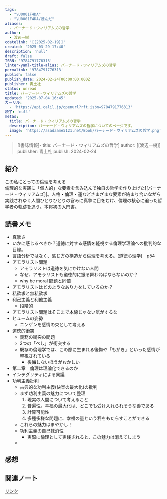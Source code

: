 ```yaml
---
tags:
  - "\U0001F4DA"
  - "\U0001F4DA/読んだ"
aliases:
  - バーナード・ウィリアムズの哲学
author:
  - 渡辺一樹
cdatelink: '[[2025-02-19]]'
created: '2025-03-29 17:40'
description: 'null'
draft: false
ISBN: '9784791776313'
linter-yaml-title-alias: バーナード・ウィリアムズの哲学
permalink: '9784791776313'
publish: false
publish_date: 2024-02-24T00:00:00.000Z
publisher: 青土社
status: unread
title: バーナード・ウィリアムズの哲学
updated: '2025-07-04 16:45'
カーリル:
  - 'https://api.calil.jp/openurl?rft.isbn=9784791776313'
読了: 'null'
metas:
  title: バーナード・ウィリアムズの哲学
  description: バーナード・ウィリアムズの哲学についてのページです。
  image: 'https://asadaame5121.net/Book/バーナード・ウィリアムズの哲学.png'
---
```

>[!書誌情報]-
>title: バーナード・ウィリアムズの哲学]
>author: [[渡辺一樹]]
>publisher: 青土社
>publish: 2024-02-24

## 紹介

この私にとっての倫理を考える  
倫理的な実践に「個人的」な要素を含み込んで独自の哲学を作り上げた[[バーナード・ウィリアムズ]]。人格・倫理・運などさまざまな要素が絡まり合いながら実践されゆく人間ひとりひとりの営みに真摯に目をむけ、倫理の核心に迫った哲学者の軌跡を追う。本邦初の入門書。
## 読書メモ
- 真摯さ
- いかに感じるべきか？道徳に対する感情を軽視する倫理学理論への批判的な目線。
- 言語分析ではなく、感じ方の構造から倫理を考える。(道徳心理学)　p54
- アモラリスト問題
	- アモラリストは道徳を気にかけない人間
	- なぜ、アモラリストも道徳的に振る舞わねばならないのか？
	- why be moral 問題と同値
- アモラリストはどのようなあり方をしているのか？
- 私欲求と無私欲求
- 利己主義と利他主義
	- 段階的
- アモラリスト問題はそこまで本線じゃない気がするな
- ヒュームの姿勢
	- ニンゲンを感情の束として考える
- 道徳的衝突
	- 義務の衝突の問題
	- 2つの「べし」が衝突する
	- 既存の倫理学では、この際に生まれる後悔や「もがき」といった感情が軽視されている
		- 後悔しないほうがおかしい
- 第二章　倫理は理論化できるのか
- インテグリティによる異議
- 功利主義批判
	- 古典的な功利主義(快楽の最大化)の批判
	- まず功利主義の魅力について整理
		1. 現実の人間について考えること
		2. 普遍性。幸福の最大化は、どこでも受け入れられそうな善である
		3. 計算可能性
		4. 多種多様な問題に、幸福の量という秤をもたらすことができる
	- これらの魅力はまやかし！
	- 功利主義の自己抹消性
		- 実際に倫理として実践されると、この魅力は消えてしまう
	- 
## 感想
## 関連ノート

<a href="https://asadaame5121.net/9784791776313" class="u-url">リンク</a>

